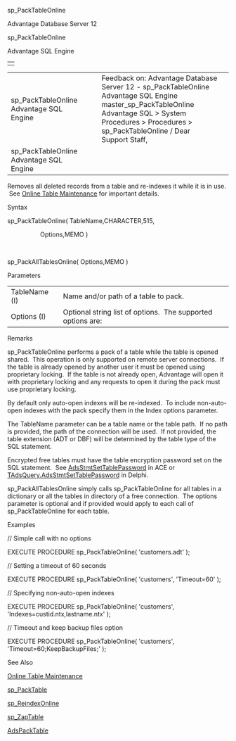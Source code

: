 sp\_PackTableOnline




Advantage Database Server 12  

sp\_PackTableOnline

Advantage SQL Engine

|  |
| --- |
|  |

|  |  |  |  |  |
| --- | --- | --- | --- | --- |
| sp\_PackTableOnline  Advantage SQL Engine |  |  | Feedback on: Advantage Database Server 12 - sp\_PackTableOnline Advantage SQL Engine master\_sp\_PackTableOnline Advantage SQL > System Procedures > Procedures > sp\_PackTableOnline / Dear Support Staff, |  |
| sp\_PackTableOnline  Advantage SQL Engine |  |  |  |  |

Removes all deleted records from a table and re-indexes it while it is in use.  See [Online Table Maintenance](master_online_table_maintenance.htm) for important details.

Syntax

sp\_PackTableOnline( TableName,CHARACTER,515,

                   Options,MEMO )

 

sp\_PackAllTablesOnline( Options,MEMO )

Parameters

|  |  |
| --- | --- |
| TableName (I) | Name and/or path of a table to pack. |
| Options (I) | Optional string list of options.  The supported options are:  |  |  | | --- | --- | | Timeout | Number of seconds to wait during the final stage of the pack before returning an error.  For example: 'Timeout=60' |  |  |  | | --- | --- | | KeepBackupFiles | Keep the original table and index files with a BAK extension after the pack.  For example: 'KeepBackupFiles' |  |  |  | | --- | --- | | Indexes | A comma-delimited list of non-auto-open indexes to open when performing the pack.  For example: 'Indexes=firstname.ntx,lastname.ntx' |  |  |  | | --- | --- | | MemoBlockSize | Memo block size for the packed table. If this is not provided or if the value is 0, the memo block size will not be changed by the pack operation. | |

Remarks

sp\_PackTableOnline performs a pack of a table while the table is opened shared.  This operation is only supported on remote server connections.  If the table is already opened by another user it must be opened using proprietary locking.  If the table is not already open, Advantage will open it with proprietary locking and any requests to open it during the pack must use proprietary locking.

By default only auto-open indexes will be re-indexed.  To include non-auto-open indexes with the pack specify them in the Index options parameter.

The TableName parameter can be a table name or the table path.  If no path is provided, the path of the connection will be used.  If not provided, the table extension (ADT or DBF) will be determined by the table type of the SQL statement.

Encrypted free tables must have the table encryption password set on the SQL statement.  See [AdsStmtSetTablePassword](ace_adsstmtsettablepassword.htm) in ACE or [TAdsQuery.AdsStmtSetTablePassword](ade_adsstmtsettablepassword.htm) in Delphi.

sp\_PackAllTablesOnline simply calls sp\_PackTableOnline for all tables in a dictionary or all the tables in directory of a free connection.  The options parameter is optional and if provided would apply to each call of sp\_PackTableOnline for each table.

Examples

// Simple call with no options

EXECUTE PROCEDURE sp\_PackTableOnline( 'customers.adt' );

// Setting a timeout of 60 seconds

EXECUTE PROCEDURE sp\_PackTableOnline( 'customers', 'Timeout=60' );

// Specifying non-auto-open indexes

EXECUTE PROCEDURE sp\_PackTableOnline( 'customers', 'Indexes=custid.ntx,lastname.ntx' );

// Timeout and keep backup files option

EXECUTE PROCEDURE sp\_PackTableOnline( 'customers', 'Timeout=60;KeepBackupFiles;' );

See Also

[Online Table Maintenance](master_online_table_maintenance.htm)

[sp\_PackTable](master_sp_packtable.htm)

[sp\_ReindexOnline](master_sp_reindexonline.htm)

[sp\_ZapTable](master_sp_zaptable.htm)

[AdsPackTable](ace_adspacktable.htm)
